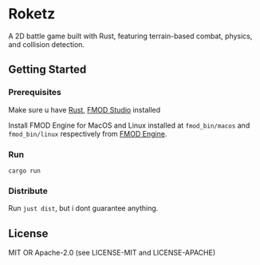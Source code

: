 # Roketz

A 2D battle game built with Rust, featuring terrain-based combat, physics, and collision detection.

## Getting Started

### Prerequisites

Make sure u have [Rust](https://www.rust-lang.org/learn/get-started), [FMOD Studio](https://www.fmod.com/download#fmodstudio) installed

Install FMOD Engine for MacOS and Linux installed at `fmod_bin/macos` and `fmod_bin/linux` respectively from [FMOD Engine](https://www.fmod.com/download#fmodengine).

### Run

`cargo run`

### Distribute

Run `just dist`, but i dont guarantee anything.

## License

MIT OR Apache-2.0 (see LICENSE-MIT and LICENSE-APACHE)
